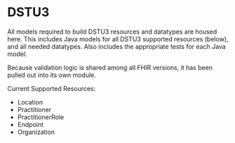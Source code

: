 # DSTU3

All models required to build DSTU3 resources and datatypes are housed here.
This includes Java models for all DSTU3 supported resources (below), and all needed datatypes.
Also includes the appropriate tests for each Java model.

Because validation logic is shared among all FHIR versions, it has been pulled out into its own module.

Current Supported Resources:
  * Location
  * Practitioner
  * PractitionerRole
  * Endpoint
  * Organization

